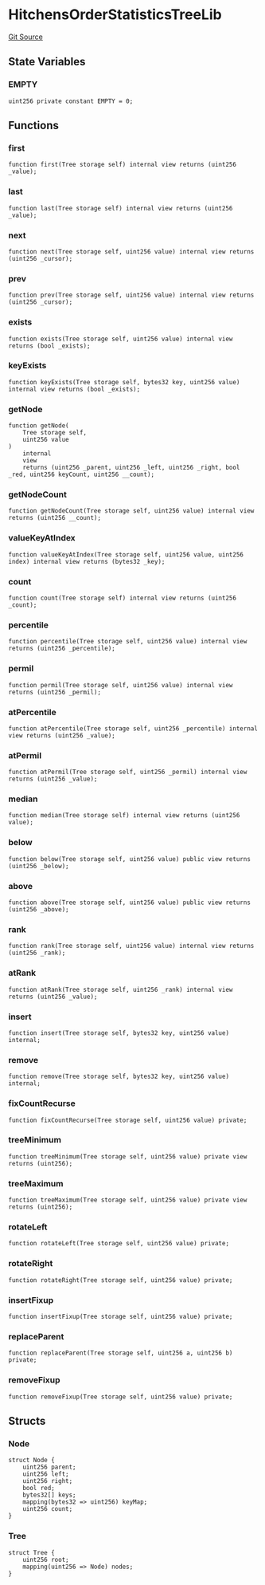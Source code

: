 # HitchensOrderStatisticsTreeLib
[Git Source](https://github.com/Byzantine-Finance/byzantine-contracts/blob/9fb891800d52aaca6ef4f8a781c3003290fa4d2f/src/libraries/HitchensOrderStatisticsTreeLib.sol)


## State Variables
### EMPTY

```solidity
uint256 private constant EMPTY = 0;
```


## Functions
### first


```solidity
function first(Tree storage self) internal view returns (uint256 _value);
```

### last


```solidity
function last(Tree storage self) internal view returns (uint256 _value);
```

### next


```solidity
function next(Tree storage self, uint256 value) internal view returns (uint256 _cursor);
```

### prev


```solidity
function prev(Tree storage self, uint256 value) internal view returns (uint256 _cursor);
```

### exists


```solidity
function exists(Tree storage self, uint256 value) internal view returns (bool _exists);
```

### keyExists


```solidity
function keyExists(Tree storage self, bytes32 key, uint256 value) internal view returns (bool _exists);
```

### getNode


```solidity
function getNode(
    Tree storage self,
    uint256 value
)
    internal
    view
    returns (uint256 _parent, uint256 _left, uint256 _right, bool _red, uint256 keyCount, uint256 __count);
```

### getNodeCount


```solidity
function getNodeCount(Tree storage self, uint256 value) internal view returns (uint256 __count);
```

### valueKeyAtIndex


```solidity
function valueKeyAtIndex(Tree storage self, uint256 value, uint256 index) internal view returns (bytes32 _key);
```

### count


```solidity
function count(Tree storage self) internal view returns (uint256 _count);
```

### percentile


```solidity
function percentile(Tree storage self, uint256 value) internal view returns (uint256 _percentile);
```

### permil


```solidity
function permil(Tree storage self, uint256 value) internal view returns (uint256 _permil);
```

### atPercentile


```solidity
function atPercentile(Tree storage self, uint256 _percentile) internal view returns (uint256 _value);
```

### atPermil


```solidity
function atPermil(Tree storage self, uint256 _permil) internal view returns (uint256 _value);
```

### median


```solidity
function median(Tree storage self) internal view returns (uint256 value);
```

### below


```solidity
function below(Tree storage self, uint256 value) public view returns (uint256 _below);
```

### above


```solidity
function above(Tree storage self, uint256 value) public view returns (uint256 _above);
```

### rank


```solidity
function rank(Tree storage self, uint256 value) internal view returns (uint256 _rank);
```

### atRank


```solidity
function atRank(Tree storage self, uint256 _rank) internal view returns (uint256 _value);
```

### insert


```solidity
function insert(Tree storage self, bytes32 key, uint256 value) internal;
```

### remove


```solidity
function remove(Tree storage self, bytes32 key, uint256 value) internal;
```

### fixCountRecurse


```solidity
function fixCountRecurse(Tree storage self, uint256 value) private;
```

### treeMinimum


```solidity
function treeMinimum(Tree storage self, uint256 value) private view returns (uint256);
```

### treeMaximum


```solidity
function treeMaximum(Tree storage self, uint256 value) private view returns (uint256);
```

### rotateLeft


```solidity
function rotateLeft(Tree storage self, uint256 value) private;
```

### rotateRight


```solidity
function rotateRight(Tree storage self, uint256 value) private;
```

### insertFixup


```solidity
function insertFixup(Tree storage self, uint256 value) private;
```

### replaceParent


```solidity
function replaceParent(Tree storage self, uint256 a, uint256 b) private;
```

### removeFixup


```solidity
function removeFixup(Tree storage self, uint256 value) private;
```

## Structs
### Node

```solidity
struct Node {
    uint256 parent;
    uint256 left;
    uint256 right;
    bool red;
    bytes32[] keys;
    mapping(bytes32 => uint256) keyMap;
    uint256 count;
}
```

### Tree

```solidity
struct Tree {
    uint256 root;
    mapping(uint256 => Node) nodes;
}
```

